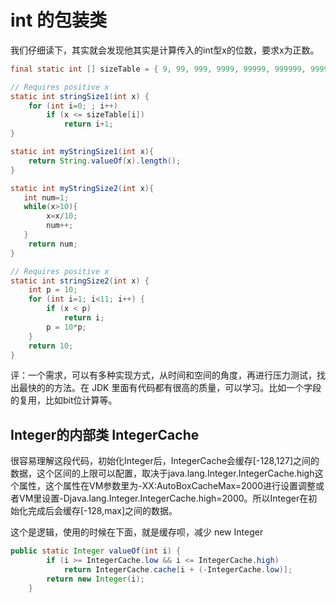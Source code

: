 # int 的包装类

我们仔细读下，其实就会发现他其实是计算传入的int型x的位数，要求x为正数。

```java
final static int [] sizeTable = { 9, 99, 999, 9999, 99999, 999999, 9999999,99999999, 999999999, Integer.MAX_VALUE };

// Requires positive x
static int stringSize1(int x) {
    for (int i=0; ; i++)
        if (x <= sizeTable[i])
            return i+1;
}

static int myStringSize1(int x){
    return String.valueOf(x).length();
}

static int myStringSize2(int x){
   int num=1;
   while(x>10){
        x=x/10;
        num++;
   }
    return num;
}

// Requires positive x
static int stringSize2(int x) {
    int p = 10;
    for (int i=1; i<11; i++) {
        if (x < p)
            return i;
        p = 10*p;
    }
    return 10;
}
```

评：一个需求，可以有多种实现方式，从时间和空间的角度，再进行压力测试，找出最快的的方法。在 JDK 里面有代码都有很高的质量，可以学习。比如一个字段的复用，比如bit位计算等。

## Integer的内部类 IntegerCache

很容易理解这段代码，初始化Integer后，IntegerCache会缓存[-128,127]之间的数据，这个区间的上限可以配置，取决于java.lang.Integer.IntegerCache.high这个属性，这个属性在VM参数里为-XX:AutoBoxCacheMax=2000进行设置调整或者VM里设置-Djava.lang.Integer.IntegerCache.high=2000。所以Integer在初始化完成后会缓存[-128,max]之间的数据。

这个是逻辑，使用的时候在下面，就是缓存呗，减少 new Integer

```java
public static Integer valueOf(int i) {
        if (i >= IntegerCache.low && i <= IntegerCache.high)
            return IntegerCache.cache[i + (-IntegerCache.low)];
        return new Integer(i);
    }
```
